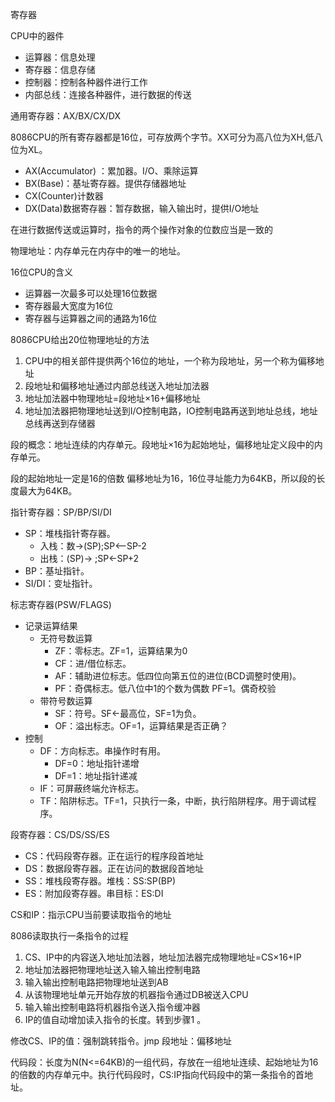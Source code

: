 寄存器

CPU中的器件

- 运算器：信息处理
- 寄存器：信息存储
- 控制器：控制各种器件进行工作
- 内部总线：连接各种器件，进行数据的传送

通用寄存器：AX/BX/CX/DX

8086CPU的所有寄存器都是16位，可存放两个字节。XX可分为高八位为XH,低八位为XL。

- AX(Accumulator) ：累加器。I/O、乘除运算
- BX(Base)：基址寄存器。提供存储器地址
- CX(Counter)计数器
- DX(Data)数据寄存器：暂存数据，输入输出时，提供I/O地址

在进行数据传送或运算时，指令的两个操作对象的位数应当是一致的

物理地址：内存单元在内存中的唯一的地址。

16位CPU的含义

- 运算器一次最多可以处理16位数据
- 寄存器最大宽度为16位
- 寄存器与运算器之间的通路为16位

8086CPU给出20位物理地址的方法

1. CPU中的相关部件提供两个16位的地址，一个称为段地址，另一个称为偏移地址
2. 段地址和偏移地址通过内部总线送入地址加法器
3. 地址加法器中物理地址=段地址×16+偏移地址
4. 地址加法器把物理地址送到I/O控制电路，IO控制电路再送到地址总线，地址总线再送到存储器

段的概念：地址连续的内存单元。段地址×16为起始地址，偏移地址定义段中的内存单元。

段的起始地址一定是16的倍数 偏移地址为16，16位寻址能力为64KB，所以段的长度最大为64KB。

指针寄存器：SP/BP/SI/DI

- SP：堆栈指针寄存器。
  - 入栈：数->(SP);SP<--SP-2
  - 出栈：(SP)->   ;SP<-SP+2
- BP：基址指针。
- SI/DI：变址指针。

标志寄存器(PSW/FLAGS)

- 记录运算结果
  - 无符号数运算
    - ZF：零标志。ZF=1，运算结果为0
    - CF：进/借位标志。
    - AF：辅助进位标志。低四位向第五位的进位(BCD调整时使用)。
    - PF：奇偶标志。低八位中1的个数为偶数 PF=1。偶奇校验
  - 带符号数运算
    - SF：符号。SF<-最高位，SF=1为负。
    - OF：溢出标志。OF=1，运算结果是否正确？
- 控制
  - DF：方向标志。串操作时有用。
    - DF=0：地址指针递增
    - DF=1：地址指针递减
  - IF：可屏蔽终端允许标志。
  - TF：陷阱标志。TF=1，只执行一条，中断，执行陷阱程序。用于调试程序。

段寄存器：CS/DS/SS/ES

- CS：代码段寄存器。正在运行的程序段首地址
- DS：数据段寄存器。正在访问的数据段首地址
- SS：堆栈段寄存器。堆栈：SS:SP(BP)
- ES：附加段寄存器。串目标：ES:DI

CS和IP：指示CPU当前要读取指令的地址

8086读取执行一条指令的过程

1. CS、IP中的内容送入地址加法器，地址加法器完成物理地址=CS×16+IP
2. 地址加法器把物理地址送入输入输出控制电路
3. 输入输出控制电路把物理地址送到AB
4. 从该物理地址单元开始存放的机器指令通过DB被送入CPU
5. 输入输出控制电路将机器指令送入指令缓冲器
6. IP的值自动增加读入指令的长度。转到步骤1 。

修改CS、IP的值：强制跳转指令。jmp 段地址：偏移地址

代码段：长度为N(N<=64KB)的一组代码，存放在一组地址连续、起始地址为16的倍数的内存单元中。执行代码段时，CS:IP指向代码段中的第一条指令的首地址。
